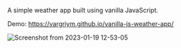 A simple weather app built using vanilla JavaScript.

Demo: https://vargriym.github.io/vanilla-js-weather-app/


![Screenshot from 2023-01-19 12-53-05](https://user-images.githubusercontent.com/102037554/213428821-03c3d59c-3b1a-4565-8127-8a8cda728691.png)
